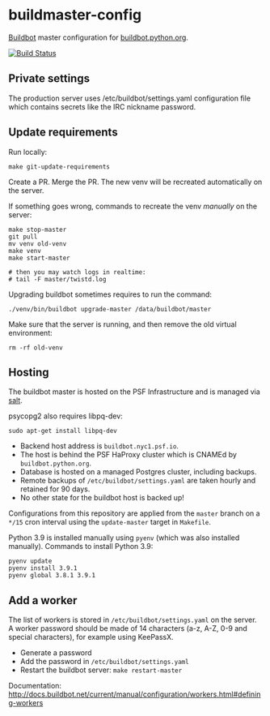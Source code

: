 # buildmaster-config

[Buildbot](https://buildbot.net/) master configuration for
[buildbot.python.org](http://buildbot.python.org/all/).

[![Build Status](https://travis-ci.org/python/buildmaster-config.svg?branch=master)](https://travis-ci.org/python/buildmaster-config)

## Private settings

The production server uses /etc/buildbot/settings.yaml configuration file which
contains secrets like the IRC nickname password.

## Update requirements

Run locally:

    make git-update-requirements

Create a PR. Merge the PR. The new venv will be recreated automatically on the
server.

If something goes wrong, commands to recreate the venv *manually* on the
server:

    make stop-master
    git pull
    mv venv old-venv
    make venv
    make start-master

    # then you may watch logs in realtime:
    # tail -F master/twistd.log

Upgrading buildbot sometimes requires to run the command:

    ./venv/bin/buildbot upgrade-master /data/buildbot/master

Make sure that the server is running, and then remove the old virtual environment:

    rm -rf old-venv

## Hosting

The buildbot master is hosted on the PSF Infrastructure and is managed via
[salt](https://github.com/python/psf-salt/blob/master/salt/buildbot/init.sls).

psycopg2 also requires libpq-dev:

    sudo apt-get install libpq-dev

- Backend host address is `buildbot.nyc1.psf.io`.
- The host is behind the PSF HaProxy cluster which is CNAMEd by `buildbot.python.org`.
- Database is hosted on a managed Postgres cluster, including backups.
- Remote backups of `/etc/buildbot/settings.yaml` are taken hourly and retained for 90 days.
- No other state for the buildbot host is backed up!

Configurations from this repository are applied from the `master` branch on
a `*/15` cron interval using the `update-master` target in `Makefile`.

Python 3.9 is installed manually using ``pyenv`` (which was also installed
manually). Commands to install Python 3.9:

    pyenv update
    pyenv install 3.9.1
    pyenv global 3.8.1 3.9.1


## Add a worker

The list of workers is stored in `/etc/buildbot/settings.yaml` on the server.
A worker password should be made of 14 characters (a-z, A-Z, 0-9 and special
characters), for example using KeePassX.

* Generate a password
* Add the password in `/etc/buildbot/settings.yaml`
* Restart the buildbot server: `make restart-master`

Documentation: http://docs.buildbot.net/current/manual/configuration/workers.html#defining-workers
